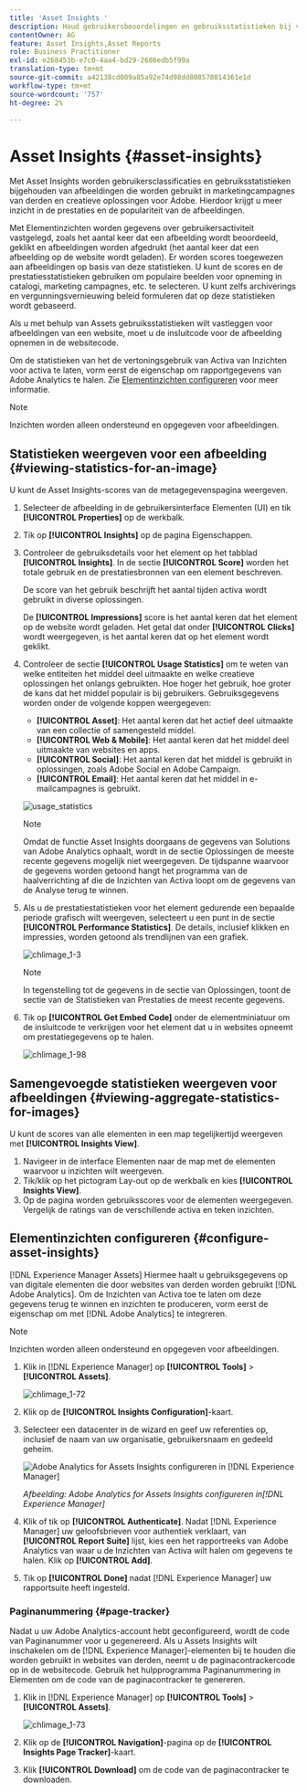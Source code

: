 ```yaml
---
title: 'Asset Insights '
description: Houd gebruikersbeoordelingen en gebruiksstatistieken bij van afbeeldingen die worden gebruikt in marketingcampagnes van derden en creatieve oplossingen voor Adobe.
contentOwner: AG
feature: Asset Insights,Asset Reports
role: Business Practitioner
exl-id: e268453b-e7c0-4aa4-bd29-2686edb5f99a
translation-type: tm+mt
source-git-commit: a42138cd009a85a92e74d98dd808578014361e1d
workflow-type: tm+mt
source-wordcount: '757'
ht-degree: 2%

---
```


# Asset Insights {#asset-insights}

Met Asset Insights worden gebruikersclassificaties en gebruiksstatistieken bijgehouden van afbeeldingen die worden gebruikt in marketingcampagnes van derden en creatieve oplossingen voor Adobe. Hierdoor krijgt u meer inzicht in de prestaties en de populariteit van de afbeeldingen.

Met Elementinzichten worden gegevens over gebruikersactiviteit vastgelegd, zoals het aantal keer dat een afbeelding wordt beoordeeld, geklikt en afbeeldingen worden afgedrukt (het aantal keer dat een afbeelding op de website wordt geladen). Er worden scores toegewezen aan afbeeldingen op basis van deze statistieken. U kunt de scores en de prestatiesstatistieken gebruiken om populaire beelden voor opneming in catalogi, marketing campagnes, etc. te selecteren. U kunt zelfs archiverings en vergunningsvernieuwing beleid formuleren dat op deze statistieken wordt gebaseerd.

Als u met behulp van Assets gebruiksstatistieken wilt vastleggen voor afbeeldingen van een website, moet u de insluitcode voor de afbeelding opnemen in de websitecode.

Om de statistieken van het de vertoningsgebruik van Activa van Inzichten voor activa te laten, vorm eerst de eigenschap om rapportgegevens van Adobe Analytics te halen. Zie [Elementinzichten configureren](#configure-asset-insights) voor meer informatie.

>[!NOTE]
>
>Inzichten worden alleen ondersteund en opgegeven voor afbeeldingen.

## Statistieken weergeven voor een afbeelding {#viewing-statistics-for-an-image}

U kunt de Asset Insights-scores van de metagegevenspagina weergeven.

1. Selecteer de afbeelding in de gebruikersinterface Elementen (UI) en tik **[!UICONTROL Properties]** op de werkbalk.
1. Tik op **[!UICONTROL Insights]** op de pagina Eigenschappen.
1. Controleer de gebruiksdetails voor het element op het tabblad **[!UICONTROL Insights]**. In de sectie **[!UICONTROL Score]** worden het totale gebruik en de prestatiesbronnen van een element beschreven.

   De score van het gebruik beschrijft het aantal tijden activa wordt gebruikt in diverse oplossingen.

   De **[!UICONTROL Impressions]** score is het aantal keren dat het element op de website wordt geladen. Het getal dat onder **[!UICONTROL Clicks]** wordt weergegeven, is het aantal keren dat op het element wordt geklikt.

1. Controleer de sectie **[!UICONTROL Usage Statistics]** om te weten van welke entiteiten het middel deel uitmaakte en welke creatieve oplossingen het onlangs gebruikten. Hoe hoger het gebruik, hoe groter de kans dat het middel populair is bij gebruikers. Gebruiksgegevens worden onder de volgende koppen weergegeven:

   * **[!UICONTROL Asset]**: Het aantal keren dat het actief deel uitmaakte van een collectie of samengesteld middel.
   * **[!UICONTROL Web & Mobile]**: Het aantal keren dat het middel deel uitmaakte van websites en apps.
   * **[!UICONTROL Social]**: Het aantal keren dat het middel is gebruikt in oplossingen, zoals Adobe Social en Adobe Campaign.
   * **[!UICONTROL Email]**: Het aantal keren dat het middel in e-mailcampagnes is gebruikt.

   ![usage_statistics](assets/usage_statistics.png)

   >[!NOTE]
   >
   >Omdat de functie Asset Insights doorgaans de gegevens van Solutions van Adobe Analytics ophaalt, wordt in de sectie Oplossingen de meeste recente gegevens mogelijk niet weergegeven. De tijdspanne waarvoor de gegevens worden getoond hangt het programma van de haalverrichting af die de Inzichten van Activa loopt om de gegevens van de Analyse terug te winnen.

1. Als u de prestatiestatistieken voor het element gedurende een bepaalde periode grafisch wilt weergeven, selecteert u een punt in de sectie **[!UICONTROL Performance Statistics]**. De details, inclusief klikken en impressies, worden getoond als trendlijnen van een grafiek.

   ![chlimage_1-3](assets/chlimage_1-3.jpeg)

   >[!NOTE]
   >
   >In tegenstelling tot de gegevens in de sectie van Oplossingen, toont de sectie van de Statistieken van Prestaties de meest recente gegevens.

1. Tik op **[!UICONTROL Get Embed Code]** onder de elementminiatuur om de insluitcode te verkrijgen voor het element dat u in websites opneemt om prestatiegegevens op te halen. <!-- For more information on how to include your Embed code in third-party web pages, see [Using Page Tracker and Embed code in web pages](/help/assets/use-page-tracker.md). -->

   ![chlimage_1-98](assets/chlimage_1-98.png)

## Samengevoegde statistieken weergeven voor afbeeldingen {#viewing-aggregate-statistics-for-images}

U kunt de scores van alle elementen in een map tegelijkertijd weergeven met **[!UICONTROL Insights View]**.

1. Navigeer in de interface Elementen naar de map met de elementen waarvoor u inzichten wilt weergeven.
1. Tik/klik op het pictogram Lay-out op de werkbalk en kies **[!UICONTROL Insights View]**.
1. Op de pagina worden gebruiksscores voor de elementen weergegeven. Vergelijk de ratings van de verschillende activa en teken inzichten.

<!-- TBD: Commenting as Web Console is not available. Document the appropriate OSGi config method if available in CS.

## Schedule background job {#scheduling-background-job}

Asset Insights fetches usage data for assets from Adobe Analytics report suites in a periodic manner. By default, Asset Insights runs a background job every 24 hours at 2 AM to the fetch data. However, you can modify both the frequency and the time by configuring the **[!UICONTROL Adobe CQ DAM Asset Performance Report Sync Job]** service from the web console.

1. Click the [!DNL Experience Manager] logo, and go to **[!UICONTROL Tools]** > **[!UICONTROL Operations]** > **[!UICONTROL Web Console]**.
1. Open the **[!UICONTROL Adobe CQ DAM Asset Performance Report Sync Job]** service configuration.

   ![chlimage_1-99](assets/chlimage_1-99.png)

1. Specify the desired scheduler frequency and the start time for the job in the property scheduler expression. Save the changes.
-->

## Elementinzichten configureren {#configure-asset-insights}

[!DNL Experience Manager Assets] Hiermee haalt u gebruiksgegevens op van digitale elementen die door websites van derden worden gebruikt  [!DNL Adobe Analytics]. Om de Inzichten van Activa toe te laten om deze gegevens terug te winnen en inzichten te produceren, vorm eerst de eigenschap om met [!DNL Adobe Analytics] te integreren.

>[!NOTE]
>
>Inzichten worden alleen ondersteund en opgegeven voor afbeeldingen.

1. Klik in [!DNL Experience Manager] op **[!UICONTROL Tools]** > **[!UICONTROL Assets]**.

   ![chlimage_1-72](assets/chlimage_1-72.png)

1. Klik op de **[!UICONTROL Insights Configuration]**-kaart.
1. Selecteer een datacenter in de wizard en geef uw referenties op, inclusief de naam van uw organisatie, gebruikersnaam en gedeeld geheim.

   ![Adobe Analytics for Assets Insights configureren in  [!DNL Experience Manager]](assets/insights_config2.png)

   *Afbeelding: Adobe Analytics for Assets Insights configureren in[!DNL Experience Manager]*

1. Klik of tik op **[!UICONTROL Authenticate]**. Nadat [!DNL Experience Manager] uw geloofsbrieven voor authentiek verklaart, van **[!UICONTROL Report Suite]** lijst, kies een het rapportreeks van Adobe Analytics van waar u de Inzichten van Activa wilt halen om gegevens te halen. Klik op **[!UICONTROL Add]**.
1. Tik op **[!UICONTROL Done]** nadat [!DNL Experience Manager] uw rapportsuite heeft ingesteld.

### Paginanummering {#page-tracker}

Nadat u uw Adobe Analytics-account hebt geconfigureerd, wordt de code van Paginanummer voor u gegenereerd. Als u Assets Insights wilt inschakelen om de [!DNL Experience Manager]-elementen bij te houden die worden gebruikt in websites van derden, neemt u de paginacontrackercode op in de websitecode. Gebruik het hulpprogramma Paginanummering in Elementen om de code van de paginacontracker te genereren. <!--  For more information on how to include your Page Tracker code in third-party web pages, see [Using Page Tracker and Embed code in web pages](/help/assets/use-page-tracker.md). -->

1. Klik in [!DNL Experience Manager] op **[!UICONTROL Tools]** > **[!UICONTROL Assets]**.

   ![chlimage_1-73](assets/chlimage_1-73.png)

1. Klik op de **[!UICONTROL Navigation]**-pagina op de **[!UICONTROL Insights Page Tracker]**-kaart.
1. Klik **[!UICONTROL Download]** om de code van de paginacontracker te downloaden.

<!--

## Using demo package for Asset Insights {#using-demo-package-for-asset-insights}

Using the demo package, you can enable Adobe Asset Insights to capture data from and generate insights for a sample web page.

1. Configure Asset Insights using the instructions in [Configure Asset Insights](#configure-asset-insights).
1. Download the sample [!DNL Experience Manager Assets] package from below and install the package from CRXDE package manager.

   [Get File](assets/insightsdemo.zip)

1. Download the ZIP file containing the sample web page from below and extract on your local file system.

   [Get File](assets/demosite.zip)

1. Click the web page to open it in the web browser.

   >[!CAUTION]
   >
   >Web Page is configured to load asset from the localhost server . In case your server is running somewhere else change server address from localhost to server address in the HTML content of the web page.

   >[!NOTE]
   >
   >The external web page can be in [!DNL Experience Manager] itself.

-->
